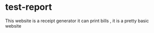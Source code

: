 # test-report
This website is a receipt generator it can print bills , it is a pretty basic website 
